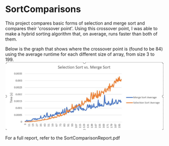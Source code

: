 # SortComparisons
This project compares basic forms of selection and merge sort and compares their 'crossover point'. Using this crossover point, I was able to make a hybrid sorting algorithm that, on average, runs faster than both of them.

Below is the graph that shows where the crossover point is (found to be 84) using the average runtime for each different size of array, from size 3 to 199.
![Comparison](https://github.com/jk1834/SortComparisons/blob/main/comparison.JPG)

For a full report, refer to the SortComparisonReport.pdf
